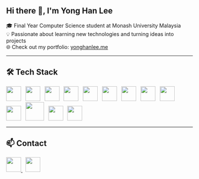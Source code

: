 ## Hi there 👋, I'm Yong Han Lee

🎓 Final Year Computer Science student at Monash University Malaysia  
💡 Passionate about learning new technologies and turning ideas into projects  
🌐 Check out my portfolio: [yonghanlee.me](https://yonghanlee.me/)

---

## 🛠 Tech Stack

<img src="https://cdn.jsdelivr.net/gh/devicons/devicon/icons/javascript/javascript-original.svg" width="40" height="40"/> &nbsp;
<img src="https://cdn.jsdelivr.net/gh/devicons/devicon/icons/typescript/typescript-original.svg" width="40" height="40"/> &nbsp;
<img src="https://cdn.jsdelivr.net/gh/devicons/devicon/icons/react/react-original.svg" width="40" height="40"/> &nbsp;
<img src="https://cdn.jsdelivr.net/gh/devicons/devicon/icons/html5/html5-original.svg" width="40" height="40"/> &nbsp;
<img src="https://cdn.jsdelivr.net/gh/devicons/devicon/icons/css3/css3-original.svg" width="40" height="40"/> &nbsp;
<img src="https://img.icons8.com/color/48/tailwindcss.png" width="40" height="40"/> &nbsp;
<img src="https://cdn.jsdelivr.net/gh/devicons/devicon/icons/java/java-original.svg" width="40" height="40"/> &nbsp;
<img src="https://cdn.jsdelivr.net/gh/devicons/devicon/icons/python/python-original.svg" width="40" height="40"/> &nbsp;
<img src="https://cdn.jsdelivr.net/gh/devicons/devicon/icons/c/c-original.svg" width="40" height="40"/> &nbsp;
<img src="https://cdn.jsdelivr.net/gh/devicons/devicon/icons/kotlin/kotlin-original.svg" width="40" height="40"/> &nbsp;
<img src="https://cdn.jsdelivr.net/gh/devicons/devicon/icons/nodejs/nodejs-plain-wordmark.svg" width="50" height="50"/> &nbsp;
<img src="https://cdn.jsdelivr.net/gh/devicons/devicon/icons/postgresql/postgresql-original.svg" width="40" height="40"/> &nbsp;
<img src="https://cdn.jsdelivr.net/gh/devicons/devicon/icons/mongodb/mongodb-original.svg" width="40" height="40"/>

---

## 📫 Contact

<a href="https://www.linkedin.com/in/yong-han-lee/">
  <img src="https://cdn.jsdelivr.net/gh/devicons/devicon/icons/linkedin/linkedin-original.svg" width="40" height="40"/>
</a> &nbsp;
<a href="mailto:yonghan1810@gmail.com">
  <img src="https://img.icons8.com/color/48/gmail.png" width="40" height="40"/>
</a>
